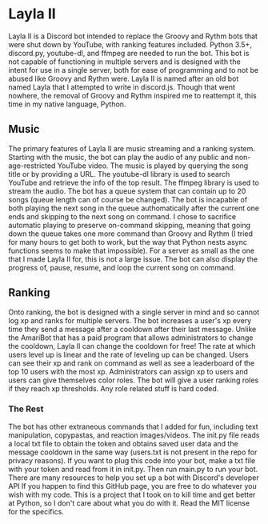 # Layla II
Layla II is a Discord bot intended to replace the Groovy and Rythm bots that were shut down by YouTube, with ranking features included. Python 3.5+, discord.py, youtube-dl, and ffmpeg are needed to run the bot. This bot is not capable of functioning in multiple servers and is designed with the intent for use in a single server, both for ease of programming and to not be abused like Groovy and Rythm were.
Layla II is named after an old bot named Layla that I attempted to write in discord.js. Though that went nowhere, the removal of Groovy and Rythm inspired me to reattempt it, this time in my native language, Python.

## Music
The primary features of Layla II are music streaming and a ranking system. Starting with the music, the bot can play the audio of any public and non-age-restricted YouTube video. The music is played by querying the song title or by providing a URL. The youtube-dl library is used to search YouTube and retrieve the info of the top result. The ffmpeg library is used to stream the audio. The bot has a queue system that can contain up to 20 songs (queue length can of course be changed). The bot is incapable of both playing the next song in the queue authomatically after the current one ends and skipping to the next song on command. I chose to sacrifice automatic playing to preserve on-command skipping, meaning that going down the queue takes one more command than Groovy and Rythm (I tried for many hours to get both to work, but the way that Python nests async functions seems to make that impossible). For a server as small as the one that I made Layla II for, this is not a large issue. The bot can also display the progress of, pause, resume, and loop the current song on command.

## Ranking
Onto ranking, the bot is designed with a single server in mind and so cannot log xp and ranks for multiple servers. The bot increases a user's xp every time they send a message after a cooldown after their last message. Unlike the AmariBot that has a paid program that allows administrators to change the cooldown, Layla II can change the cooldown for free! The rate at which users level up is linear and the rate of leveling up can be changed. Users can see their xp and rank on command as well as see a leaderboard of the top 10 users with the most xp. Administrators can assign xp to users and users can give themselves color roles. The bot will give a user ranking roles if they reach xp thresholds. Any role related stuff is hard coded.

### The Rest
The bot has other extraneous commands that I added for fun, including text manipulation, copypastas, and reaction images/videos. The init.py file reads a local txt file to obtain the token and obtains saved user data and the message cooldown in the same way (users.txt is not present in the repo for privacy reasons). If you want to plug this code into your bot, make a txt file with your token and read from it in init.py. Then run main.py to run your bot. There are many resources to help you set up a bot with Discord's developer API If you happen to find this GitHub page, you are free to do whatever you wish with my code. This is a project that I took on to kill time and get better at Python,  so I don't care about what you do with it. Read the MIT license for the specifics.
